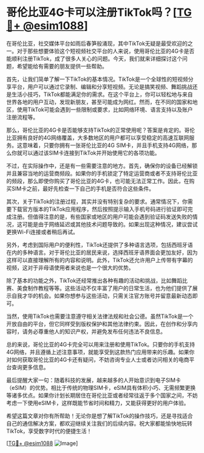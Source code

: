 # 哥伦比亚4G卡可以注册TikTok吗？[[TG💪+ @esim1088](https://t.me/s/esim1088)]

在哥伦比亚，社交媒体平台如雨后春笋般涌现，其中TikTok无疑是最受欢迎的之一。对于那些想要体验这个短视频社交平台的人来说，使用哥伦比亚的4G卡是否能顺利注册TikTok，成了很多人关心的问题。今天，我们就来详细探讨这个问题，希望能给有需要的朋友提供一些帮助。

首先，让我们简单了解一下TikTok的基本情况。TikTok是一个全球性的短视频分享平台，用户可以通过它录制、编辑和分享短视频。无论是搞笑视频、舞蹈挑战还是生活小技巧，TikTok都能满足你的需求。在这个平台上，你可以轻松地与来自世界各地的用户互动，发现新朋友，甚至可能成为网红。然而，在不同的国家和地区，使用TikTok可能会遇到一些限制或要求，比如网络环境、语言支持以及账户注册流程等。

那么，哥伦比亚的4G卡是否能够支持TikTok的正常使用呢？答案是肯定的。哥伦比亚拥有良好的4G网络覆盖，大多数地区的用户都可以享受稳定的高速互联网服务。这意味着，只要你拥有一张哥伦比亚的4G SIM卡，并且手机支持4G网络，那么你就可以通过该SIM卡连接到TikTok并开始使用它的各项功能。

不过，在实际操作中，还是有一些需要注意的地方。首先，确保你的设备已经解锁并且兼容当地的运营商频段。如果你的手机锁定了特定运营商或者不支持哥伦比亚的频段，那么即使你购买了哥伦比亚的4G卡，也可能无法正常工作。因此，在购买SIM卡之前，最好先检查一下自己的手机是否符合这些条件。

其次，关于TikTok的注册过程，其实并没有特别复杂的要求。通常情况下，你需要下载官方版本的TikTok应用程序，然后按照提示输入手机号码进行验证即可完成注册。但值得注意的是，有些国家或地区的用户可能会遇到验证码发送失败的情况，这可能是由于网络延迟或其他技术问题导致的。如果出现这种情况，建议尝试更换Wi-Fi连接或者稍后再试。

另外，考虑到国际用户的便利性，TikTok还提供了多种语言选项，包括西班牙语在内的多种语言。对于哥伦比亚的居民来说，选择西班牙语界面会更加友好，因为这样可以直接理解所有的内容和说明。此外，TikTok还允许用户上传带有字幕的视频，这对于非母语使用者来说也是一个很大的优势。

除了基本的功能之外，TikTok还经常推出各种有趣的活动和挑战，比如舞蹈比赛、美食制作教程等等。这些活动不仅丰富了用户的日常生活，也为他们提供了展示自我才华的机会。如果你想参与这些活动，只需关注官方账号并留意最新动态即可。

当然，使用TikTok也需要注意遵守相关法律法规和社会公德。虽然TikTok是一个开放自由的平台，但它同样受到版权保护和其他法律约束。因此，在创作和分享内容时，请务必尊重他人的知识产权，并避免发布任何违法不良信息。

总的来说，哥伦比亚的4G卡完全可以用来注册和使用TikTok。只要你的手机支持4G网络，并且遵循上述注意事项，就能享受到这款热门应用带来的乐趣。如果你对如何获取哥伦比亚的4G卡还有疑问，不妨咨询专业人士或者访问相关的电商平台查询更多信息。

最后提醒大家一句：随着科技的发展，越来越多的人开始意识到电子SIM卡（eSIM）的优势。相比于传统的物理SIM卡，eSIM具有体积小巧、无需频繁更换等诸多优点。如果你计划长期居住在哥伦比亚或者经常往返于多个国家之间，不妨考虑一下使用eSIM卡，这样既能节省时间和精力，又能获得更好的用户体验。

希望这篇文章对你有所帮助！无论你是想了解TikTok的操作技巧，还是寻找适合自己的通信解决方案，都欢迎继续关注我们的后续内容。祝大家都能愉快地玩转TikTok，享受数字时代的便捷生活！

[[TG💪+ @esim1088](https://t.me/s/esim1088) ![Image](https://i.postimg.cc/4NQfJmqS/Snipaste-2025-05-13-00-14-12.png)]